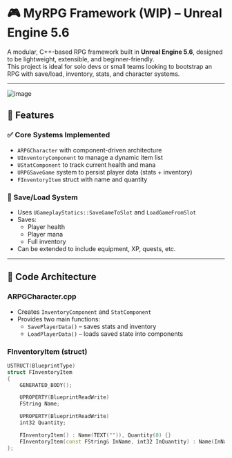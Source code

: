 # 🎮 MyRPG Framework (WIP) – Unreal Engine 5.6

A modular, C++-based RPG framework built in **Unreal Engine 5.6**, designed to be lightweight, extensible, and beginner-friendly.  
This project is ideal for solo devs or small teams looking to bootstrap an RPG with save/load, inventory, stats, and character systems.

---
![image](https://github.com/user-attachments/assets/41ba1de3-5b82-4e06-bddb-310318cafe15)

## 🔧 Features

### ✅ Core Systems Implemented
- `ARPGCharacter` with component-driven architecture
- `UInventoryComponent` to manage a dynamic item list
- `UStatComponent` to track current health and mana
- `URPGSaveGame` system to persist player data (stats + inventory)
- `FInventoryItem` struct with name and quantity

### 💾 Save/Load System
- Uses `UGameplayStatics::SaveGameToSlot` and `LoadGameFromSlot`
- Saves:
  - Player health
  - Player mana
  - Full inventory
- Can be extended to include equipment, XP, quests, etc.

---

## 🧱 Code Architecture

### ARPGCharacter.cpp
- Creates `InventoryComponent` and `StatComponent`
- Provides two main functions:
  - `SavePlayerData()` – saves stats and inventory
  - `LoadPlayerData()` – loads saved state into components

### FInventoryItem (struct)
```cpp
USTRUCT(BlueprintType)
struct FInventoryItem
{
    GENERATED_BODY();

    UPROPERTY(BlueprintReadWrite)
    FString Name;

    UPROPERTY(BlueprintReadWrite)
    int32 Quantity;

    FInventoryItem() : Name(TEXT("")), Quantity(0) {}
    FInventoryItem(const FString& InName, int32 InQuantity) : Name(InName), Quantity(InQuantity) {}
};
